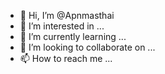 - 👋 Hi, I’m @Apnmasthai
- 👀 I’m interested in ...
- 🌱 I’m currently learning ...
- 💞️ I’m looking to collaborate on ...
- 📫 How to reach me ...

<!---
Apnmasthai/Apnmasthai is a ✨ special ✨ repository because its `README.md` (this file) appears on your GitHub profile.
You can click the Preview link to take a look at your changes.
--->
